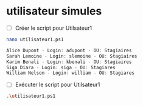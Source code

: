 # utilisateur simules

- [ ] Créer le script pour Utilsateur1

```sh
nano utilisateur1.ps1
```
>
```powershell
Alice Dupont - Login: adupont - OU: Stagiaires
Sarah Lemoine - Login: slemoine - OU: Stagiaires
Karim Benali - Login: kbenali - OU: Stagiaires
Siga Diara - Login: siga - OU: Stagiares
William Nelson - Login: william - OU: Stagiares
```

- [ ] Exécuter le script pour Utilsateur1

```sh
.\utilisateur1.ps1
```
